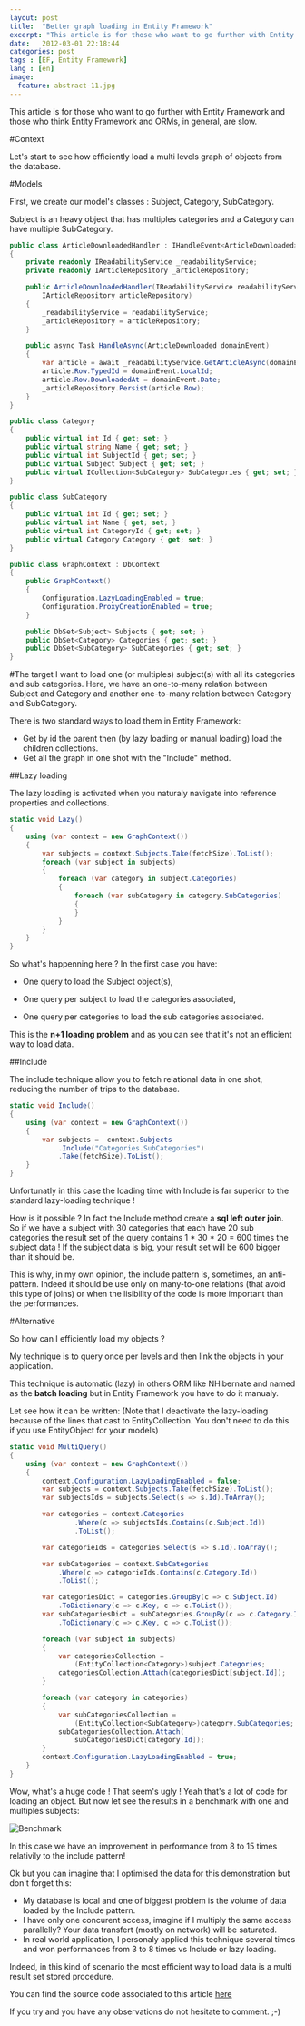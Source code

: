 ```yaml
---
layout: post
title:  "Better graph loading in Entity Framework"
excerpt: "This article is for those who want to go further with Entity Framework and those who think Entity Framework and ORMs, in general, are slow."
date:   2012-03-01 22:18:44
categories: post
tags : [EF, Entity Framework]
lang : [en]
image:
  feature: abstract-11.jpg
---
```


This article is for those who want to go further with Entity Framework and those who think Entity Framework and ORMs, in general, are slow.

#Context

Let's start to see how efficiently load a multi levels graph of objects from the database.

#Models

First, we create our model's classes : Subject, Category, SubCategory.

Subject is an heavy object that has multiples categories and a Category can have multiple SubCategory.

```csharp
public class ArticleDownloadedHandler : IHandleEvent<ArticleDownloaded>
{
    private readonly IReadabilityService _readabilityService;
    private readonly IArticleRepository _articleRepository;

    public ArticleDownloadedHandler(IReadabilityService readabilityService,
        IArticleRepository articleRepository)
    {
        _readabilityService = readabilityService;
        _articleRepository = articleRepository;
    }

    public async Task HandleAsync(ArticleDownloaded domainEvent)
    {
        var article = await _readabilityService.GetArticleAsync(domainEvent.ArticleId);
        article.Row.TypedId = domainEvent.LocalId;
        article.Row.DownloadedAt = domainEvent.Date;
        _articleRepository.Persist(article.Row);
    }
}

public class Category
{
    public virtual int Id { get; set; }
    public virtual string Name { get; set; }
    public virtual int SubjectId { get; set; }
    public virtual Subject Subject { get; set; }
    public virtual ICollection<SubCategory> SubCategories { get; set; }
}

public class SubCategory
{
    public virtual int Id { get; set; }
    public virtual int Name { get; set; }
    public virtual int CategoryId { get; set; }
    public virtual Category Category { get; set; }
}

public class GraphContext : DbContext
{
    public GraphContext()
    {
        Configuration.LazyLoadingEnabled = true;
        Configuration.ProxyCreationEnabled = true;
    }

    public DbSet<Subject> Subjects { get; set; }
    public DbSet<Category> Categories { get; set; }
    public DbSet<SubCategory> SubCategories { get; set; }
}
```

#The target
I want to load one (or multiples) subject(s) with all its categories and sub categories.
Here, we have an one-to-many relation between Subject and Category and another one-to-many relation between Category and SubCategory.

There is two standard ways to load them in Entity Framework:

- Get by id the parent then (by lazy loading or manual loading) load the children collections.
- Get all the graph in one shot with the "Include" method.

##Lazy loading

The lazy loading is activated when you naturaly navigate into reference properties and collections.

```csharp
static void Lazy()
{
    using (var context = new GraphContext())
    {
        var subjects = context.Subjects.Take(fetchSize).ToList();
        foreach (var subject in subjects)
        {
            foreach (var category in subject.Categories)
            {
                foreach (var subCategory in category.SubCategories)
                {
                }
            }
        }
    }
}
```

So what's happenning here ? In the first case you have:

- One query to load the Subject object(s),
- One query per subject to load the categories associated,

- One query per categories to load the sub categories associated.

This is the **n+1 loading problem** and as you can see that it's not an efficient way to load data.

##Include

The include technique allow you to fetch relational data in one shot, reducing the number of trips to the database.

```csharp
static void Include()
{
    using (var context = new GraphContext())
    {
        var subjects =  context.Subjects
            .Include("Categories.SubCategories")
            .Take(fetchSize).ToList();
    }
}
```

Unfortunatly in this case the loading time with Include is far superior to the standard lazy-loading technique !

How is it possible ?
In fact the Include method create a **sql left outer join**. So if we have a subject with 30 categories that each have 20 sub categories the result set of the query contains 1 * 30 * 20 = 600 times the subject data ! If the subject data is big, your result set will be 600 bigger than it should be.

This is why, in my own opinion, the include pattern is, sometimes, an anti-pattern.
Indeed it should be use only on many-to-one relations (that avoid this type of joins) or when the lisibility of the code is more important than the performances.

#Alternative

So how can I efficiently load my objects ?

My technique is to query once per levels and then link the objects in your application.

This technique is automatic (lazy) in others ORM like NHibernate and named as the **batch loading** but in Entity Framework you have to do it manualy.

Let see how it can be written:
(Note that I deactivate the lazy-loading because of the lines that cast to EntityCollection. You don't need to do this if you use EntityObject for your models)

```csharp
static void MultiQuery()
{
    using (var context = new GraphContext())
    {
        context.Configuration.LazyLoadingEnabled = false;
        var subjects = context.Subjects.Take(fetchSize).ToList();
        var subjectsIds = subjects.Select(s => s.Id).ToArray();

        var categories = context.Categories
                .Where(c => subjectsIds.Contains(c.Subject.Id))
                .ToList();

        var categorieIds = categories.Select(s => s.Id).ToArray();

        var subCategories = context.SubCategories
            .Where(c => categorieIds.Contains(c.Category.Id))
            .ToList();

        var categoriesDict = categories.GroupBy(c => c.Subject.Id)
            .ToDictionary(c => c.Key, c => c.ToList());
        var subCategoriesDict = subCategories.GroupBy(c => c.Category.Id)
            .ToDictionary(c => c.Key, c => c.ToList());

        foreach (var subject in subjects)
        {
            var categoriesCollection = 
                (EntityCollection<Category>)subject.Categories;
            categoriesCollection.Attach(categoriesDict[subject.Id]);
        }

        foreach (var category in categories)
        {
            var subCategoriesCollection = 
                (EntityCollection<SubCategory>)category.SubCategories;
            subCategoriesCollection.Attach(
                subCategoriesDict[category.Id]);
        }
        context.Configuration.LazyLoadingEnabled = true;
    }
}
```

Wow, what's a huge code ! That seem's ugly ! Yeah that's a lot of code for loading an object.
But now let see the results in a benchmark with one and multiples subjects:

![Benchmark][benchmarkEfImage]

In this case we have an improvement in performance from 8 to 15 times relativily to the include pattern!

Ok but you can imagine that I optimised the data for this demonstration but don't forget this:

- My database is local and one of biggest problem is the volume of data loaded by the Include pattern.
- I have only one concurent access, imagine if I multiply the same access parallelly? Your data transfert (mostly on network) will be saturated.
- In real world application, I personaly applied this technique several times and won performances from 3 to 8 times vs Include or lazy loading.

Indeed, in this kind of scenario the most efficient way to load data is a multi result set stored procedure.

You can find the source code associated to this article [here][downloadlink]

If you try and you have any observations do not hesitate to comment. ;-)

[benchmarkEfImage]: https://onedrive.live.com/download?resid=EEE66E4387AB62A!416&authkey=!AHCCYnLmP6gye1M&v=3&ithint=photo%2cpng
[downloadlink]: https://onedrive.live.com/download?resid=EEE66E4387AB62A!413&authkey=!AH0ZyqVQagoTo3w&ithint=file%2c7z